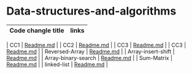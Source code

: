 # Data-structures-and-algorithms 
|Code changle title       | links                             | 
| -----------             | ---                               | 

| CC1                     |  [Readme.md](./cc1/cc1-readme.md) |
| CC2                     |  [Readme.md](./cc2/cc2-readme.md) |
| CC3                     |  [Readme.md](./cc3/cc3-readme.md) |
| CC3                     |  [Readme.md](./cc3/cc3-readme.md) |
| Reversed-Array          |  [Readme.md](./cc1-Reversed-Array/cc1-readme.md) |
| Array-insert-shift      |  [Readme.md](./cc2-Array-insert-shift/cc2-readme.md) |
| Array-binary-search     |  [Readme.md](./cc3-Array-binary-search/cc3-readme.md) |
| Sum-Matrix              |  [Readme.md](./cc4-Sum-Matrix/cc4_readme.md) |
| linked-list             |  [Readme.md](./linkedlist/cc5_readme.md) |

